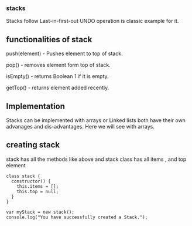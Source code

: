 ### stacks
Stacks follow Last-in-first-out
UNDO operation is classic example for it.

## functionalities of stack
push(element) - Pushes element to top of stack.

pop()  - removes element form top of stack.

isEmpty() - returns Boolean 1 if it is empty.

getTop() - returns element added recently.

## Implementation
Stacks can be implemented with arrays or Linked lists
both have their own advanages and dis-advantages.
Here we will see with arrays.

## creating stack
stack has all the methods like above and stack class has
all items , and top element

```
class stack {
  constructor() {
    this.items = [];
    this.top = null;
  }
}

var myStack = new stack();
console.log("You have successfully created a Stack.");

```